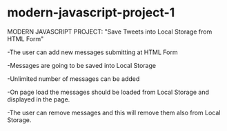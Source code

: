 # modern-javascript-project-1
MODERN JAVASCRIPT PROJECT:  "Save Tweets into Local Storage from HTML Form" 

-The user can add new messages submitting at HTML Form

-Messages are going to be saved into Local Storage

-Unlimited number of messages can be added

-On page load the messages should be loaded from Local Storage and displayed in the page. 

-The user can remove messages and this will remove them also from Local Storage.
